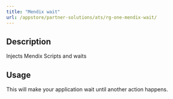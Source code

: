 ```yaml
---
title: "Mendix wait"
url: /appstore/partner-solutions/ats/rg-one-mendix-wait/
---
```


## Description

Injects Mendix Scripts and waits

## Usage

This will make your application wait until another action happens.
